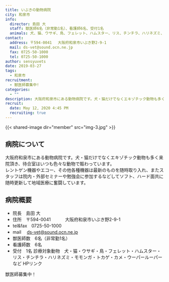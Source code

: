 ```yaml
---
title: いぶきの動物病院
city: 和泉市
info:
  director: 島田 大
  staff: 獣医師6名（非常勤1名）、看護師6名、受付1名
  animals: 犬、猫、ウサギ、鳥、フェレット、ハムスター、リス、チンチラ、ハリネズミ、モモンガ、トカゲ、カメ、ウーパールーパーなど
contact:
  address: 〒594-0041 　大阪府和泉市いぶき野2-9-1
  mail: ds-vet@sound.ocn.ne.jp
  fax: 0725-50-1000
  tel: 0725-50-1000
author: sensyuvets
date: 2019-03-27
tags:
  - 和泉市
recruitment:
  - 獣医師募集中!
categories:
  - ""
description: 大阪府和泉市にある動物病院です。犬・猫だけでなくエキゾチック動物も多く来院頂き、待合室はいつも色々な動物で賑わっています。レントゲン機器やエコー、その他各種機器は最新のものを随時取り入れ、またスタッフは院内・外部セミナーや勉強会に参加するなどしてソフト、ハード面共に随時更新して地域医療に奮闘しています。
recruit:
  date: May 12, 2020 4:45 PM
  recruiting: true
---
```


{{< shared-image dir="member" src="img-3.jpg" >}}

## 病院について
大阪府和泉市にある動物病院です。犬・猫だけでなくエキゾチック動物も多く来院頂き、待合室はいつも色々な動物で賑わっています。  
レントゲン機器やエコー、その他各種機器は最新のものを随時取り入れ、またスタッフは院内・外部セミナーや勉強会に参加するなどしてソフト、ハード面共に随時更新して地域医療に奮闘しています。

## 病院概要
* 院長　島田 大
* 住所　〒594-0041
　　　大阪府和泉市いぶき野2-9-1
* tel&fax　0725-50-1000
* mail　 ds-vet@sound.ocn.ne.jp
* 獣医師数　6名（非常勤1名）
* 看護師数　6名
* 受付　1名
診療対象動物　犬・猫・ウサギ・鳥・フェレット・ハムスター・リス・チンチラ・ハリネズミ・モモンガ・トカゲ・カメ・ウーパールーパーなど
HPリンク

獣医師募集中！